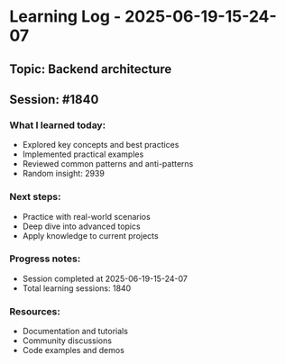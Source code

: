 # Learning Log - 2025-06-19-15-24-07

## Topic: Backend architecture
## Session: #1840

### What I learned today:
- Explored key concepts and best practices
- Implemented practical examples  
- Reviewed common patterns and anti-patterns
- Random insight: 2939

### Next steps:
- Practice with real-world scenarios
- Deep dive into advanced topics
- Apply knowledge to current projects

### Progress notes:
- Session completed at 2025-06-19-15-24-07
- Total learning sessions: 1840

### Resources:
- Documentation and tutorials
- Community discussions
- Code examples and demos
